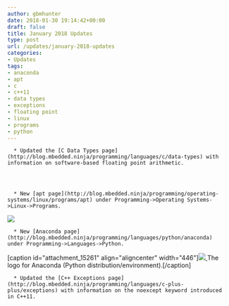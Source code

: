 ```yaml
---
author: gbmhunter
date: 2018-01-30 19:14:42+00:00
draft: false
title: January 2018 Updates
type: post
url: /updates/january-2018-updates
categories:
- Updates
tags:
- anaconda
- apt
- c
- c++11
- data types
- exceptions
- floating point
- linux
- programs
- python
---
```



	  * Updated the [C Data Types page](http://blog.mbedded.ninja/programming/languages/c/data-types) with information on software-based floating point arithmetic.  

   

 
	  * New [apt page](http://blog.mbedded.ninja/programming/operating-systems/linux/programs/apt) under Programming->Operating Systems->Linux->Programs.  

   



[![](http://blog.mbedded.ninja/wp-content/uploads/2018/02/sudo-apt-install-icon.png)
](http://blog.mbedded.ninja/wp-content/uploads/2018/02/sudo-apt-install-icon.png)



	  * New [Anaconda page](http://blog.mbedded.ninja/programming/languages/python/anaconda) under Programming->Languages->Python.
[caption id="attachment_15261" align="aligncenter" width="446"][![](http://blog.mbedded.ninja/wp-content/uploads/2018/02/anaconda-python-logo.png)
](http://blog.mbedded.ninja/wp-content/uploads/2018/02/anaconda-python-logo.png) The logo for Anaconda (Python distribution/environment).[/caption]

	  * Updated the [C++ Exceptions page](http://blog.mbedded.ninja/programming/languages/c-plus-plus/exceptions) with information on the noexcept keyword introduced in C++11.

